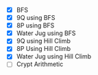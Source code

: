 - [x] BFS
- [x] 9Q using BFS
- [x] 8P using BFS
- [x] Water Jug using BFS
- [x] 9Q using Hill Climb
- [x] 8P Using Hill Climb
- [x] Water Jug using Hill Climb
- [ ] Crypt Arithmetic
